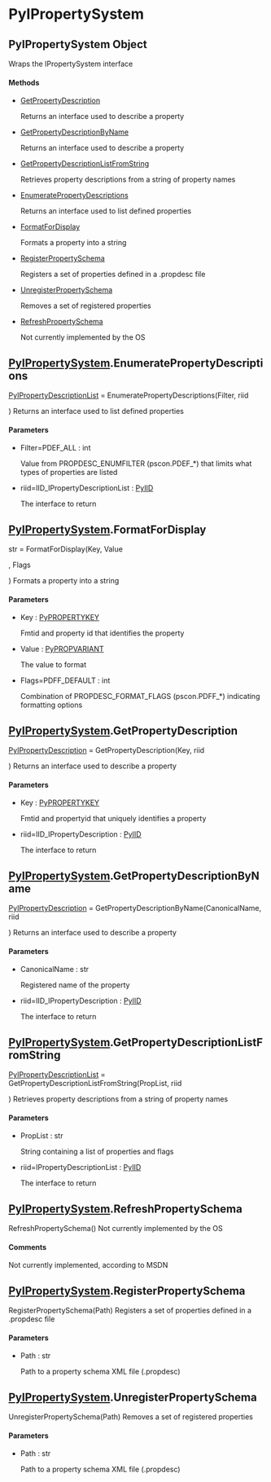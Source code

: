 # PyIPropertySystem


## PyIPropertySystem Object

Wraps the IPropertySystem interface

#### Methods

  - [GetPropertyDescription](PyIPropertySystem.md#pyipropertysystemgetpropertydescription)

    Returns an interface used to describe a property&nbsp;

  - [GetPropertyDescriptionByName](PyIPropertySystem.md#pyipropertysystemgetpropertydescriptionbyname)

    Returns an interface used to describe a property&nbsp;

  - [GetPropertyDescriptionListFromString](PyIPropertySystem.md#pyipropertysystemgetpropertydescriptionlistfromstring)

    Retrieves property descriptions from a string of property names&nbsp;

  - [EnumeratePropertyDescriptions](PyIPropertySystem.md#pyipropertysystemenumeratepropertydescriptions)

    Returns an interface used to list defined properties&nbsp;

  - [FormatForDisplay](PyIPropertySystem.md#pyipropertysystemformatfordisplay)

    Formats a property into a string&nbsp;

  - [RegisterPropertySchema](PyIPropertySystem.md#pyipropertysystemregisterpropertyschema)

    Registers a set of properties defined in a \.propdesc file&nbsp;

  - [UnregisterPropertySchema](PyIPropertySystem.md#pyipropertysystemunregisterpropertyschema)

    Removes a set of registered properties&nbsp;

  - [RefreshPropertySchema](PyIPropertySystem.md#pyipropertysystemrefreshpropertyschema)

    Not currently implemented by the OS&nbsp;


## [PyIPropertySystem](PyIPropertySystem.md#pyipropertysystem)\.EnumeratePropertyDescriptions

[PyIPropertyDescriptionList](PyIPropertyDescriptionList.md) = EnumeratePropertyDescriptions\(Filter, riid

\)
Returns an interface used to list defined properties

#### Parameters

  - Filter=PDEF\_ALL : int

    Value from PROPDESC\_ENUMFILTER \(pscon\.PDEF\_\*\) that limits what types of properties are listed

  - riid=IID\_IPropertyDescriptionList : [PyIID](PyIID.md)

    The interface to return


## [PyIPropertySystem](PyIPropertySystem.md#pyipropertysystem)\.FormatForDisplay

str = FormatForDisplay\(Key, Value

, Flags

\)
Formats a property into a string

#### Parameters

  - Key : [PyPROPERTYKEY](PyPROPERTYKEY.md)

    Fmtid and property id that identifies the property

  - Value : [PyPROPVARIANT](PyPROPVARIANT.md)

    The value to format

  - Flags=PDFF\_DEFAULT : int

    Combination of PROPDESC\_FORMAT\_FLAGS \(pscon\.PDFF\_\*\) indicating formatting options


## [PyIPropertySystem](PyIPropertySystem.md#pyipropertysystem)\.GetPropertyDescription

[PyIPropertyDescription](PyIPropertyDescription.md) = GetPropertyDescription\(Key, riid

\)
Returns an interface used to describe a property

#### Parameters

  - Key : [PyPROPERTYKEY](PyPROPERTYKEY.md)

    Fmtid and propertyid that uniquely identifies a property

  - riid=IID\_IPropertyDescription : [PyIID](PyIID.md)

    The interface to return


## [PyIPropertySystem](PyIPropertySystem.md#pyipropertysystem)\.GetPropertyDescriptionByName

[PyIPropertyDescription](PyIPropertyDescription.md) = GetPropertyDescriptionByName\(CanonicalName, riid

\)
Returns an interface used to describe a property

#### Parameters

  - CanonicalName : str

    Registered name of the property

  - riid=IID\_IPropertyDescription : [PyIID](PyIID.md)

    The interface to return


## [PyIPropertySystem](PyIPropertySystem.md#pyipropertysystem)\.GetPropertyDescriptionListFromString

[PyIPropertyDescriptionList](PyIPropertyDescriptionList.md) = GetPropertyDescriptionListFromString\(PropList, riid

\)
Retrieves property descriptions from a string of property names

#### Parameters

  - PropList : str

    String containing a list of properties and flags

  - riid=IPropertyDescriptionList : [PyIID](PyIID.md)

    The interface to return


## [PyIPropertySystem](PyIPropertySystem.md#pyipropertysystem)\.RefreshPropertySchema

RefreshPropertySchema\(\)
Not currently implemented by the OS

#### Comments

Not currently implemented, according to MSDN


## [PyIPropertySystem](PyIPropertySystem.md#pyipropertysystem)\.RegisterPropertySchema

RegisterPropertySchema\(Path\)
Registers a set of properties defined in a \.propdesc file

#### Parameters

  - Path : str

    Path to a property schema XML file \(\.propdesc\)


## [PyIPropertySystem](PyIPropertySystem.md#pyipropertysystem)\.UnregisterPropertySchema

UnregisterPropertySchema\(Path\)
Removes a set of registered properties

#### Parameters

  - Path : str

    Path to a property schema XML file \(\.propdesc\)